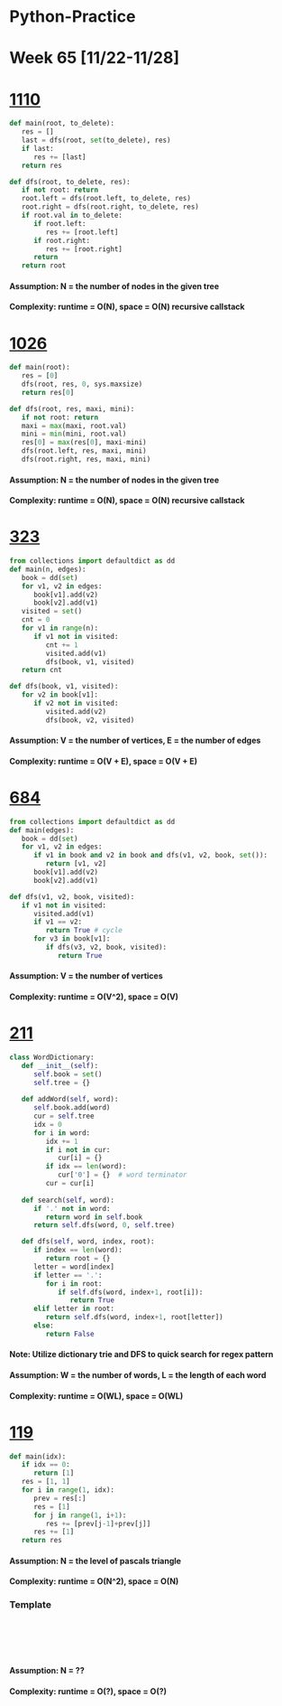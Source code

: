 # Python-Practice

# Week 65 [11/22-11/28]

# [1110](https://leetcode.com/problems/delete-nodes-and-return-forest/)
```python
def main(root, to_delete):
   res = []
   last = dfs(root, set(to_delete), res)
   if last:
      res += [last]
   return res

def dfs(root, to_delete, res):
   if not root: return
   root.left = dfs(root.left, to_delete, res)
   root.right = dfs(root.right, to_delete, res)
   if root.val in to_delete:
      if root.left:
         res += [root.left]
      if root.right:
         res += [root.right]
      return
   return root
```
#### Assumption: N = the number of nodes in the given tree
#### Complexity: runtime = O(N), space = O(N) recursive callstack

# [1026](https://leetcode.com/problems/maximum-difference-between-node-and-ancestor/)
```python
def main(root):
   res = [0]
   dfs(root, res, 0, sys.maxsize)
   return res[0]

def dfs(root, res, maxi, mini):
   if not root: return
   maxi = max(maxi, root.val)
   mini = min(mini, root.val)
   res[0] = max(res[0], maxi-mini)
   dfs(root.left, res, maxi, mini)
   dfs(root.right, res, maxi, mini)
```
#### Assumption: N = the number of nodes in the given tree
#### Complexity: runtime = O(N), space = O(N) recursive callstack

# [323](https://leetcode.com/problems/number-of-connected-components-in-an-undirected-graph/)
```python
from collections import defaultdict as dd
def main(n, edges):
   book = dd(set)
   for v1, v2 in edges:
      book[v1].add(v2)
      book[v2].add(v1)
   visited = set()
   cnt = 0
   for v1 in range(n):
      if v1 not in visited:
         cnt += 1
         visited.add(v1)
         dfs(book, v1, visited)
   return cnt

def dfs(book, v1, visited):
   for v2 in book[v1]:
      if v2 not in visited:
         visited.add(v2)
         dfs(book, v2, visited)
```
#### Assumption: V = the number of vertices, E = the number of edges
#### Complexity: runtime = O(V + E), space = O(V + E)

# [684](https://leetcode.com/problems/redundant-connection/)
```python
from collections import defaultdict as dd
def main(edges):
   book = dd(set)
   for v1, v2 in edges:
      if v1 in book and v2 in book and dfs(v1, v2, book, set()):
         return [v1, v2]
      book[v1].add(v2)
      book[v2].add(v1)

def dfs(v1, v2, book, visited):
   if v1 not in visited:
      visited.add(v1)
      if v1 == v2:
         return True # cycle
      for v3 in book[v1]:
         if dfs(v3, v2, book, visited):
            return True
```
#### Assumption: V = the number of vertices
#### Complexity: runtime = O(V^2), space = O(V)

# [211](https://leetcode.com/problems/design-add-and-search-words-data-structure/)
```python
class WordDictionary:
   def __init__(self):
      self.book = set()
      self.tree = {}
   
   def addWord(self, word):
      self.book.add(word)
      cur = self.tree
      idx = 0
      for i in word:
         idx += 1
         if i not in cur:
            cur[i] = {}
         if idx == len(word):
            cur['0'] = {}  # word terminator
         cur = cur[i]
   
   def search(self, word):
      if '.' not in word:
         return word in self.book
      return self.dfs(word, 0, self.tree)

   def dfs(self, word, index, root):
      if index == len(word):
         return root = {}
      letter = word[index]
      if letter == '.':
         for i in root:
            if self.dfs(word, index+1, root[i]):
               return True
      elif letter in root:
         return self.dfs(word, index+1, root[letter])
      else:
         return False
```
#### Note: Utilize dictionary trie and DFS to quick search for regex pattern
#### Assumption: W = the number of words, L = the length of each word
#### Complexity: runtime = O(WL), space = O(WL)

# [119](https://leetcode.com/problems/pascals-triangle-ii/)
```python
def main(idx):
   if idx == 0:
      return [1]
   res = [1, 1]
   for i in range(1, idx):
      prev = res[:]
      res = [1]
      for j in range(1, i+1):
         res += [prev[j-1]+prev[j]]
      res += [1]
   return res
```
#### Assumption: N = the level of pascals triangle
#### Complexity: runtime = O(N^2), space = O(N)

### Template
# []()
```sql
```

# []()
```python
```
#### Assumption: N = ??
#### Complexity: runtime = O(?), space = O(?)
